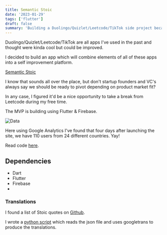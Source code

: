 ```yaml
---
title: Semantic Stoic
date: '2023-01-29'
tags: ['flutter']
draft: false
summary: 'Building a Duolingo/Quizlet/Leetcode/TikTok side project because I thought these apps were all awesome and wanted to combine attributes of each one of them into a single learning platform.'
---
```


Duolingo/Quizlet/Leetcode/TikTok are all apps I've used in the past and thought
were kinda cool but could be improved.

I decided to build an app which will combine elements of all of these apps
into a self improvement platform.

[Semantic Stoic](https://semantic-stoic.web.app/#/)

I know that sounds all over the place, but don't startup founders and VC's always
say we should be ready to pivot depending on product market fit?

In any case, I figured it'd be a nice opportunity to take a break from Leetcode during
my free time.

The MVP is building using Flutter & Firebase.

![Data](https://s3.gifyu.com/images/ss-data.gif)

Here using Google Analytics I've found that four days after launching the site,
we have 110 users from 24 different countries. Yay!

Read code [here](https://github.com/PrimeTimeTran/semantics).

## Dependencies

- Dart
- Flutter
- Firebase
-

### Translations

I found a list of Stoic quotes on [Github](https://gist.github.com/miharekar/d57b58b017c457cd18062a1c36d82e02).

I wrote a [python script](https://github.com/PrimeTimeTran/semantics/blob/main/python/translate.py)
which reads the json file and uses googletrans to produce the translations.
